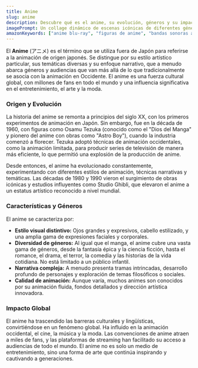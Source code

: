 ```yaml
---
title: Anime
slug: anime
description: Descubre qué es el anime, su evolución, géneros y su impacto cultural global como animación japonesa.
imagePrompt: Un collage dinámico de escenas icónicas de diferentes géneros de anime, con personajes expresivos y fondos detallados, que capture la diversidad y el arte de la animación japonesa.
amazonKeywords: ["anime blu-ray", "figuras de anime", "bandas sonoras anime", "ropa anime", "libros de arte anime"]
---
```


El **Anime** (アニメ) es el término que se utiliza fuera de Japón para referirse a la animación de origen japonés. Se distingue por su estilo artístico particular, sus temáticas diversas y su enfoque narrativo, que a menudo abarca géneros y audiencias que van más allá de lo que tradicionalmente se asocia con la animación en Occidente. El anime es una fuerza cultural global, con millones de fans en todo el mundo y una influencia significativa en el entretenimiento, el arte y la moda.

### Origen y Evolución

La historia del anime se remonta a principios del siglo XX, con los primeros experimentos de animación en Japón. Sin embargo, fue en la década de 1960, con figuras como Osamu Tezuka (conocido como el "Dios del Manga" y pionero del anime con obras como "Astro Boy"), cuando la industria comenzó a florecer. Tezuka adoptó técnicas de animación occidentales, como la animación limitada, para producir series de televisión de manera más eficiente, lo que permitió una explosión de la producción de anime.

Desde entonces, el anime ha evolucionado constantemente, experimentando con diferentes estilos de animación, técnicas narrativas y temáticas. Las décadas de 1980 y 1990 vieron el surgimiento de obras icónicas y estudios influyentes como Studio Ghibli, que elevaron el anime a un estatus artístico reconocido a nivel mundial.

### Características y Géneros

El anime se caracteriza por:

*   **Estilo visual distintivo:** Ojos grandes y expresivos, cabello estilizado, y una amplia gama de expresiones faciales y corporales.
*   **Diversidad de géneros:** Al igual que el manga, el anime cubre una vasta gama de géneros, desde la fantasía épica y la ciencia ficción, hasta el romance, el drama, el terror, la comedia y las historias de la vida cotidiana. No está limitado a un público infantil.
*   **Narrativa compleja:** A menudo presenta tramas intrincadas, desarrollo profundo de personajes y exploración de temas filosóficos o sociales.
*   **Calidad de animación:** Aunque varía, muchos animes son conocidos por su animación fluida, fondos detallados y dirección artística innovadora.

### Impacto Global

El anime ha trascendido las barreras culturales y lingüísticas, convirtiéndose en un fenómeno global. Ha influido en la animación occidental, el cine, la música y la moda. Las convenciones de anime atraen a miles de fans, y las plataformas de streaming han facilitado su acceso a audiencias de todo el mundo. El anime no es solo un medio de entretenimiento, sino una forma de arte que continúa inspirando y cautivando a generaciones.
